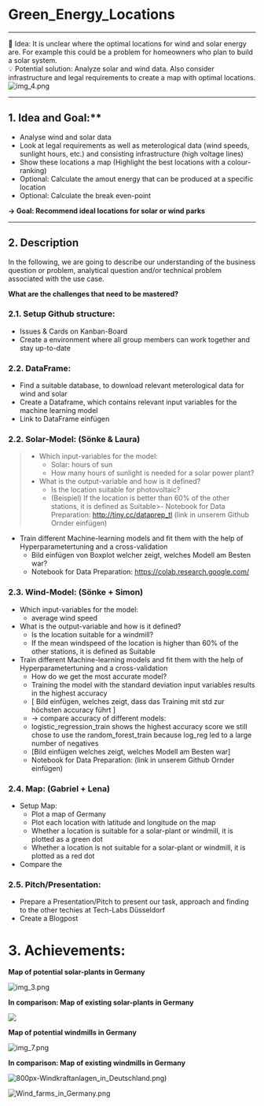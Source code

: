 # Green_Energy_Locations
___
💭  Idea: It is unclear where the optimal locations for wind and solar energy are. For example this could be a problem for homeowners who plan to build a solar system.  
💡  Potential solution: Analyze solar and wind data. Also consider infrastructure and legal requirements to create a map with optimal locations.
![img_4.png](pictures/Maps/title.png)
___


## 1. Idea and Goal:**

- Analyse wind and solar data
- Look at legal requirements as well as meterological data (wind speeds, sunlight hours, etc.) and consisting infrastructure (high voltage lines)
- Show these locations a map (Highlight the best locations with a colour-ranking)
- Optional: Calculate the amout energy that can be produced at a specific location
- Optional: Calculate the break even-point

**→ Goal: Recommend ideal locations for solar or wind parks**
___

## 2. Description

In the following, we are going to describe our understanding of the business question or problem, analytical question and/or technical problem associated with the use case.

**What are the challenges that need to be mastered?**

### 2.1. Setup Github structure:
- Issues & Cards on Kanban-Board
- Create a environment where all group members can work together and stay up-to-date

### 2.2. DataFrame:
- Find a suitable database, to download relevant meterological data for wind and solar
- Create a Dataframe, which contains relevant input variables for the machine learning model
- Link to DataFrame einfügen

### 2.2. Solar-Model: (Sönke & Laura)
>  - Which input-variables for the model: 
>    - Solar: hours of sun
>    - How many hours of sunlight is needed for a solar power plant?
>  - What is the output-variable and how is it defined?
>    - Is the location suitable for photovoltaic?
>    - (Beispiel) If the location is better than 60% of the other stations, it is defined as Suitable>- Notebook for Data Preparation: http://tiny.cc/dataprep_tl (link in unserem Github Ornder einfügen)
- Train different Machine-learning models and fit them with the help of Hyperparametertuning and a cross-validation
    - Bild einfügen von Boxplot welcher zeigt, welches Modell am Besten war?
    - Notebook for Data Preparation: https://colab.research.google.com/
  
### 2.3. Wind-Model: (Sönke + Simon)
- Which input-variables for the model: 
  - average wind speed 
- What is the output-variable and how is it defined?
  - Is the location suitable for a windmill? 
  - If the mean windspeed of the location is higher than 60% of the other stations, it is defined as Suitable
- Train different Machine-learning models and fit them with the help of Hyperparametertuning and a cross-validation
  - How do we get the most accurate model? 
  - Training the model with the standard deviation input variables results in the highest accuracy
  - [ Bild einfügen, welches zeigt, dass das Training mit std zur höchsten accuracy führt ]
  - -> compare accuracy of different models:
  -  logistic_regression_train shows the highest accuracy score we still chose to use the random_forest_train because log_reg led to a large number of negatives
  - [Bild einfügen welches zeigt, welches Modell am Besten war]
  - Notebook for Data Preparation: (link in unserem Github Ornder einfügen)

### 2.4. Map: (Gabriel + Lena)
- Setup Map:
  - Plot a map of Germany 
  - Plot each location with latitude and longitude on the map
  - Whether a location is suitable for a solar-plant or windmill, it is plotted as a green dot
  - Whether a location is not suitable for a solar-plant or windmill, it is plotted as a red dot
- Compare the 
    
### 2.5. Pitch/Presentation:
  - Prepare a Presentation/Pitch to present our task, approach and finding to the other techies at Tech-Labs Düsseldorf
  - Create a Blogpost 
  
# 3. Achievements:

**Map of potential solar-plants in Germany**

![img_3.png](pictures/Maps/map_photovoltaics.png)

**In comparison: Map of existing solar-plants in Germany**

![](pictures/Maps/Germany_PVOUT_mid-size-map_156x220mm-300dpi_v20191205.png)

**Map of potential windmills in Germany**

![img_7.png](pictures/Maps/map_windmills.png)

**In comparison: Map of existing windmills in Germany**

![800px-Windkraftanlagen_in_Deutschland.png)](pictures/Maps/800px-Windkraftanlagen_in_Deutschland.png)

![Wind_farms_in_Germany.png](pictures/Maps/Wind_farms_in_Germany.png)

